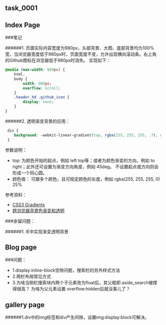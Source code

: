 ## task_0001

## Index Page

###笔记

######1. 页面实际内容宽度为980px，头部背景、大图、底部背景均为100%宽，当浏览器宽度低于980px时，页面宽度不变，允许出现横向滚动条。右上角的Github图标在浏览器低于980px时消失。
实现如下：

```css
@media (max-width: 980px) {
    html,
    body {
        width: 980px;
        overflow: scroll;
    }
    .header_hd .github_icon {
        display: none;
    }
}
```

######2. 透明渐变背景的应用：

```css
 div {
    background: -webkit-linear-gradient(top, rgba(255, 255, 255, .7), rgba(255, 255, 255, .5), rgba(255, 255, 255, 0) 25%);
 }
```

参数说明：<br/>
- top: 为颜色开始的起点，例如 left top等；或者为颜色渐变的方向，例如 to right；此外还可设置为渐变方向角度，例如 45deg。
     不设置起点或方向则会形成一个同心圆。
- 颜色值： 可跟多个颜色，且可规定颜色的长度，例如 rgba(255, 255, 255, 0) 25% 

参考资料：
- <a href="http://www.w3schools.com/css/css3_gradients.asp" target="_blank">CSS3 Gradients</a>
- <a href="http://www.75team.com/archives/174" target="_blank">跨浏览器背景色渐变和透明</a>

###余留问题：

######1. IE中实现渐变透明背景

## Blog page

###问题：
- 1.display:inline-block空隙问题，搜索栏的另外样式方法
- 2.两栏布局常见方式
- 3.为啥当侧栏搜索块内两个子元素改为float后，其父框即.aside_search被撑得很高？
为啥为父元素设置 overflow:hidden后就没事儿了？

## gallery page

######1.div中的img标签和div产生间隙，设置img:display:block可解决。



